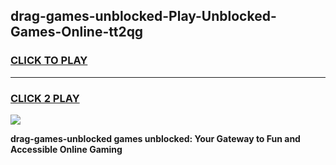 
## drag-games-unblocked-Play-Unblocked-Games-Online-tt2qg
<h3>
<a href="https://premium76.site?title=drag-games-unblocked&ref=25A">CLICK TO PLAY</a></h3>
<hr>

<h3>
<a href="https://premium76.site?title=drag-games-unblocked&ref=25A">CLICK 2 PLAY</a>
  
</h3>

<a href="https://premium76.site?title=drag-games-unblocked&ref=25A"><img src="https://clearcache.store/games.png"></a>


**drag-games-unblocked games unblocked: Your Gateway to Fun and Accessible Online Gaming**

